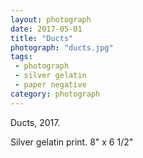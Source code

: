 ```yaml
---
layout: photograph
date: 2017-05-01
title: "Ducts"
photograph: "ducts.jpg"
tags: 
 - photograph
 - silver gelatin
 - paper negative
category: photograph
---
```

Ducts, 2017.

Silver gelatin print. 8" x 6 1/2"